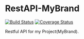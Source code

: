 # RestAPI-MyBrand
[![Build Status](https://travis-ci.org/MugiranezaJ/RestAPI-MyBrand.svg?branch=master)](https://travis-ci.org/MugiranezaJ/RestAPI-MyBrand)
[![Coverage Status](https://coveralls.io/repos/github/MugiranezaJ/RestAPI-MyBrand/badge.png?branch=master)](https://coveralls.io/github/MugiranezaJ/RestAPI-MyBrand?branch=master)


Restful API for my Project(MyBrand).
